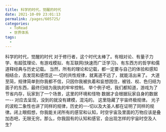 ```yaml
---
title: 科学的时代，觉醒的时代
date: 2021-10-09 23:01:13
permalink: /pages/605725/
categories:
  - ToRead
  - 世界体系
tags:
  - 
---
```

科学的时代，觉醒的时代
对于修行者，这个时代太棒了。有相对论、有量子力学、有超弦理论、有游戏模拟、有互联网(快速而广泛学习)、有东西方的哲学和儒道释经典与历史记载。
当然，所有的理论和记载，都一定要与自己的体验和感知相结合，去发现和感悟这一-切的共性规律，就离道不远了，就能活出来了。
大道至简，规律简单到你我都不信，只因你我被执着和妄想困住，被钱、权、色归结为面子的东西，最终归结为我执的牢牢控制。
举个例子吧，我们都知道，游戏为了节省内存，玩家到了一个场景，这里的环境和怪物
数据才会根据玩家自身的数据一-- 对应去呈现，没到的就没有建模，混沌的。
这里隐藏了宇宙终极规律。
光子的波粒二象性也讲了同样的规律，历史的一-切以及大圣人都在证明了同样的规律。闭上眼假想，你我能关闭所有的感官和认知，时空宇宙及里面的万物应该是叠加态吧，无限无穷。那么，你我固有的认知和感官，会出现怎样的宇宙时空及人生?


